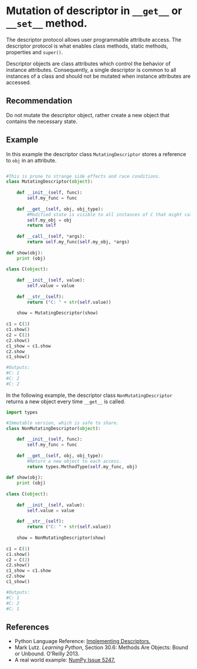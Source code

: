 # Mutation of descriptor in `__get__` or `__set__` method.
The descriptor protocol allows user programmable attribute access. The descriptor protocol is what enables class methods, static methods, properties and `super()`.

Descriptor objects are class attributes which control the behavior of instance attributes. Consequently, a single descriptor is common to all instances of a class and should not be mutated when instance attributes are accessed.


## Recommendation
Do not mutate the descriptor object, rather create a new object that contains the necessary state.


## Example
In this example the descriptor class `MutatingDescriptor` stores a reference to `obj` in an attribute.


```python

#This is prone to strange side effects and race conditions.
class MutatingDescriptor(object):
    
    def __init__(self, func):
        self.my_func = func
        
    def __get__(self, obj, obj_type):
        #Modified state is visible to all instances of C that might call "show".
        self.my_obj = obj
        return self
        
    def __call__(self, *args):
        return self.my_func(self.my_obj, *args)
    
def show(obj):
    print (obj)
    
class C(object):
    
    def __init__(self, value):
        self.value = value
        
    def __str__(self):
        return ("C: " + str(self.value))
    
    show = MutatingDescriptor(show)
    
c1 = C(1)
c1.show()
c2 = C(2)
c2.show()
c1_show = c1.show
c2.show
c1_show()

#Outputs:
#C: 1
#C: 2
#C: 2
```
In the following example, the descriptor class `NonMutatingDescriptor` returns a new object every time `__get__` is called.


```python
import types

#Immutable version, which is safe to share.
class NonMutatingDescriptor(object):
    
    def __init__(self, func):
        self.my_func = func
        
    def __get__(self, obj, obj_type):
        #Return a new object to each access.
        return types.MethodType(self.my_func, obj)
    
def show(obj):
    print (obj)
    
class C(object):
    
    def __init__(self, value):
        self.value = value
        
    def __str__(self):
        return ("C: " + str(self.value))
    
    show = NonMutatingDescriptor(show)
    
c1 = C(1)
c1.show()
c2 = C(2)
c2.show()
c1_show = c1.show
c2.show
c1_show()

#Outputs:
#C: 1
#C: 2
#C: 1
```

## References
* Python Language Reference: [Implementing Descriptors.](https://docs.python.org/reference/datamodel.html#descriptors)
* Mark Lutz. *Learning Python*, Section 30.6: Methods Are Objects: Bound or Unbound. O'Reilly 2013.
* A real world example: [NumPy Issue 5247.](https://github.com/numpy/numpy/issues/5247)
